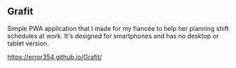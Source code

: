 ## Grafit
Simple PWA application that I made for my fiancée to help her planning shift schedules at work. It's designed for smartphones and has no desktop or tablet version.

https://error354.github.io/Grafit/
